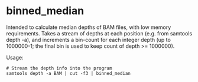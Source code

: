 binned_median
=============

Intended to calculate median depths of BAM files, with low memory requirements.
Takes a stream of depths at each position (e.g. from samtools depth -a), and
increments a bin-count for each integer depth (up to 1000000-1; the final bin
is used to keep count of depth >= 1000000).

Usage:

    # Stream the depth info into the program
    samtools depth -a BAM | cut -f3 | binned_median


